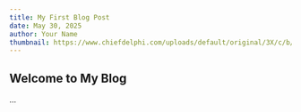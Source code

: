 ```yaml
---
title: My First Blog Post
date: May 30, 2025
author: Your Name
thumbnail: https://www.chiefdelphi.com/uploads/default/original/3X/c/b/cb7263428008eac73fe4160d10782116fc852b06.jpeg # <-- NEW FIELD
---
```


## Welcome to My Blog
...